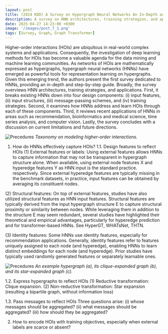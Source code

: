 ```yaml
---
layout: post
title: (2024 KDD) A Survey on Hypergraph Neural Networks An In-Depth and Step-by-Step Guide
description: A survey on HNN architectures, training strategies, and applications.
date: 2025-04-27 14:23:00 +0300
image: '/images/post_7_1.png'
tags: [Survey, Graph, Graph Transformer]
---
```


Higher-order interactions (HOIs) are ubiquitous in real-world complex systems and applications. Consequently, the investigation of deep learning methods for HOIs has become a valuable agenda for the data mining and machine learning communities. As networks of HOIs are mathematically expressed as hypergraphs, hypergraph neural networks (HNNs) have emerged as powerful tools for representation learning on hypergraphs. Given this emerging trend, the authors present the first survey dedicated to HNNs, providing an in-depth and step-by-step guide. Broadly, the survey overviews HNN architectures, training strategies, and applications. First, it breaks existing HNNs down into four design components: (i) input features, (ii) input structures, (iii) message-passing schemes, and (iv) training strategies. Second, it examines how HNNs address and learn HOIs through each of these components. Third, it reviews recent applications of HNNs in areas such as recommendation, bioinformatics and medical science, time series analysis, and computer vision. Lastly, the survey concludes with a discussion on current limitations and future directions.

![Precedures]({{site.baseurl}}/images/post_7_2.png)
*Taxonomy on modeling higher-order interactions.*

1. How do HNNs effectively capture HOIs?
1.1. Design features to reflect HOIs
(1) External features or labels: Using external features allows HNNs to capture information that may not be transparent in hypergraph structure alone. When available, using external node features X and hyperedge features Y as HNN input is the standard practice. respectively. Since external hyperedge features are typically missing in the benchmark datasets, in practice, input features can be obtained by averaging its constituent nodes.

(2) Structural features: On top of external features, studies have also utilized structural features as HNN input features. Structural features are typically derived from the input hypergraph structure E to capture structural proximity or similarity between nodes. While leveraging them in addition to the structure E may seem redundant, several studies have highlighted their theoretical and empirical advantages, particularly for hyperedge prediction and for transformer-based HNNs. See HyperGT, WHATsNet, THTN.

(3) Identity features: Some HNNs use identity features, especially for recommendation applications. Generally, identity features refer to features uniquely assigned to each node (and hyperedge), enabling HNNs to learn distinct embeddings for each node (and hyperedge). Prior studies have typically used randomly generated features or separately learnable ones.

![Precedures]({{site.baseurl}}/images/post_7_3.png)
*An example hypergraph (a), its clique-expanded graph (b), and its star-expanded graph (c).*

1.2. Express hypergraphs to reflect HOIs
(1) Reductive transformation: Clique expansion.
(2) Non-reductive transformation: Star expansion (resulting a bipartile graph, without information loss) 

1.3. Pass messages to reflect HOIs
Three questions arise: (i) whose messages should be aggregated? (ii) what messages should be aggregated? (iii) how should they be aggregated?


2. How to encode HOIs with training objectives, especially when external labels are scarce or absent?